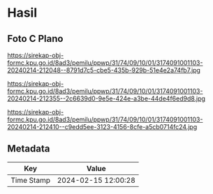 # Hasil

## Foto C Plano

https://sirekap-obj-formc.kpu.go.id/8ad3/pemilu/ppwp/31/74/09/10/01/3174091001103-20240214-212048--8791d7c5-cbe5-435b-929b-51e4e2a74fb7.jpg

https://sirekap-obj-formc.kpu.go.id/8ad3/pemilu/ppwp/31/74/09/10/01/3174091001103-20240214-212355--2c6639d0-9e5e-424e-a3be-44de4f6ed9d8.jpg

https://sirekap-obj-formc.kpu.go.id/8ad3/pemilu/ppwp/31/74/09/10/01/3174091001103-20240214-212410--c9edd5ee-3123-4156-8cfe-a5cb0714fc24.jpg


## Metadata

| Key        | Value               |
| ---------- | ------------------- |
| Time Stamp | 2024-02-15 12:00:28 |




